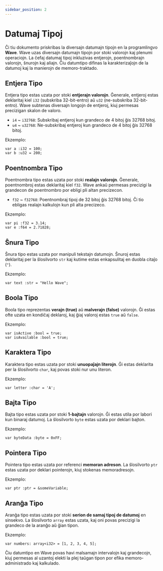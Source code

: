 ```yaml
---
sidebar_position: 2
---
```


# Datumaj Tipoj

Ĉi tiu dokumento priskribas la diversajn datumajn tipojn en la programlingvo **Wave**.
Wave uzas diversajn datumajn tipojn por stoki valorojn kaj plenumi operaciojn.
La ĉefaj datumaj tipoj inkluzivas entjerojn, poentnombrajn valorojn, ŝnurojn kaj aliajn. Ĉiu datumtipo difinas la karakterizaĵojn de la datumoj kaj la manierojn de memoro-traktado.

## Entjera Tipo
Entjera tipo estas uzata por stoki **entjerajn valorojn**.
Ĝenerale, entjeroj estas deklaritaj kiel `i32` (subskriba 32-bit-entro) aŭ `u32` (ne-subskriba 32-bit-entro).
Wave subtenas diversajn longojn de entjeroj, kiuj permesas precizigan skalon de valoro.

* `i4` ~ `i32768`: Subskribaj entjeroj kun grandeco de 4 bitoj ĝis 32768 bitoj.
* `u4` ~ `u32768`: Ne-subskribaj entjeroj kun grandeco de 4 bitoj ĝis 32768 bitoj.

Ekzemplo:
```wave
var a :i32 = 100;
var b :u32 = 200;
```

## Poentnombra Tipo
Poentnombra tipo estas uzata por stoki **realajn valorojn**.
Ĝenerale, poentnombroj estas deklaritaj kiel `f32`.
Wave ankaŭ permesas precizigi la grandecon de poentnombro por ebligi pli altan precizecon.

* `f32` ~ `f32768`: Poentnombraj tipoj de 32 bitoj ĝis 32768 bitoj. Ĉi tio ebligas realajn kalkulojn kun pli alta precizeco.

Ekzemplo:
```wave
var pi :f32 = 3.14;
var e :f64 = 2.71828;
```

## Ŝnura Tipo
Ŝnura tipo estas uzata por manipuli tekstajn datumojn.
Ŝnuroj estas deklaritaj per la ŝlosilvorto `str` kaj kutime estas enkapsulitaj en duobla citaĵo (`"`).

Ekzemplo:
```wave
var text :str = "Hello Wave";
```

## Boola Tipo
Boola tipo reprezentas **verajn (true)** aŭ **malverajn (false)** valorojn.
Ĝi estas ofte uzata en kondiĉaj deklaroj, kaj ĝiaj valoroj estas `true` aŭ `false`.

Ekzemplo:
```wave
var isActive :bool = true;
var isAvailable :bool = true;
```

## Karaktera Tipo
Karaktera tipo estas uzata por stoki **unuopaĵajn literojn**.
Ĝi estas deklarita per la ŝlosilvorto `char`, kaj povas stoki nur unu literon.

Ekzemplo:
```wave
var letter :char = 'A';
```

## Bajta Tipo
Bajta tipo estas uzata por stoki **1-bajtajn** valorojn.
Ĝi estas utila por labori kun binaraj datumoj. La ŝlosilvorto `byte` estas uzata por deklari bajton.

Ekzemplo:
```wave
var byteData :byte = 0xFF;
```

## Pointera Tipo
Pointera tipo estas uzata por referenci **memoran adreson**.
La ŝlosilvorto `ptr` estas uzata por deklari pointerojn, kiuj stokenas memoradresojn.

Ekzemplo:
```wave
var ptr :ptr = &someVariable;
```

## Aranĝa Tipo
Aranĝa tipo estas uzata por stoki **serion de samaj tipoj de datumoj** en sinsekvo.
La ŝlosilvorto `array` estas uzata, kaj oni povas precizigi la grandeco de la aranĝo aŭ ĝian tipon.

Ekzemplo:
```wave
var numbers: array<i32> = [1, 2, 3, 4, 5];
```

Ĉiu datumtipo en Wave povas havi malsamajn intervalojn kaj grandecojn, kiuj permesas al uzantoj elekti la plej taŭgan tipon por efika memoro-administrado kaj kalkulado.
